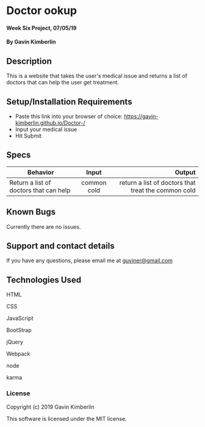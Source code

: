 # Doctor ookup

#### Week Six Project, 07/05/19

#### By Gavin Kimberlin

## Description

This is a website that takes the user's medical issue and returns a list of doctors that can help the user get treatment.

## Setup/Installation Requirements

* Paste this link into your browser of choice: https://gavin-kimberlin.github.io/Doctor-/
* Input your medical issue
* Hit Submit

## Specs

| Behavior | Input | Output |
| ------------- |:-------------:| -----:|
| Return a list of doctors that can help | common cold | return a list of doctors that treat the common cold |


## Known Bugs

Currently there are no issues.

## Support and contact details

If you have any questions, please email me at guviner@gmail.com

## Technologies Used

HTML

CSS

JavaScript

BootStrap

jQuery

Webpack

node

karma

### License

Copyright (c) 2019 Gavin Kimberlin

This software is licensed under the MIT license.
